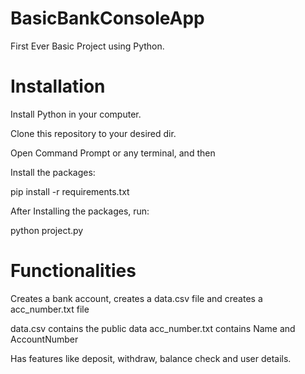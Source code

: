 # BasicBankConsoleApp
First Ever Basic Project using Python.

# Installation
Install Python in your computer.

Clone this repository to your desired dir.

Open Command Prompt or any terminal, and then 

Install the packages:

pip install -r requirements.txt

After Installing the packages, run:

python project.py

# Functionalities

Creates a bank account, creates a data.csv file and creates a acc_number.txt file

data.csv contains the public data
acc_number.txt contains Name and AccountNumber

Has features like deposit, withdraw, balance check and user details.
